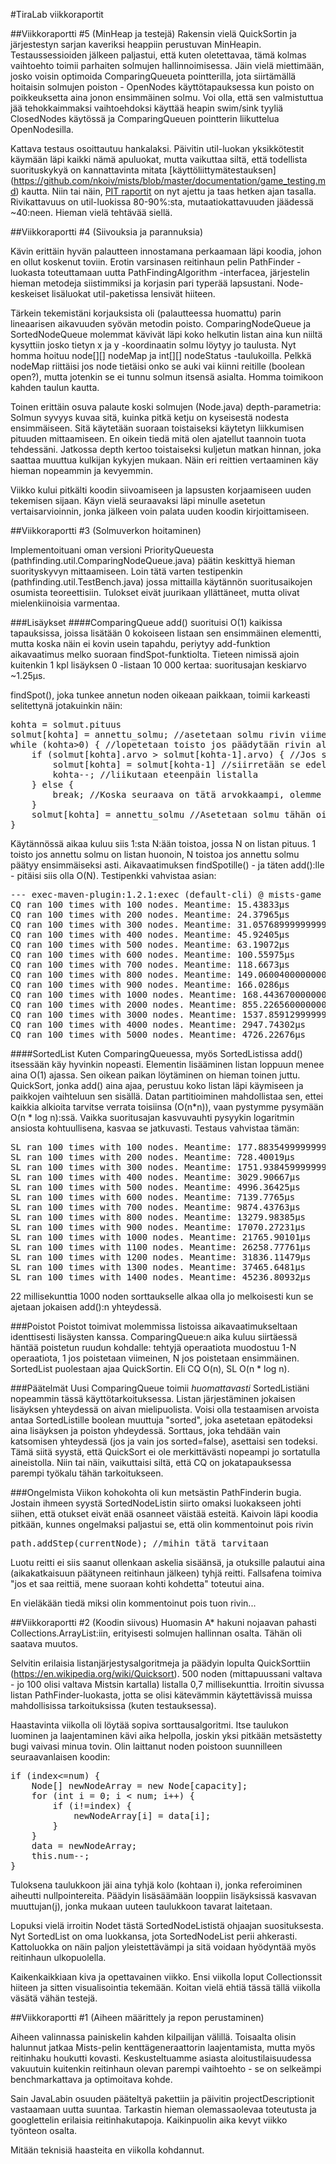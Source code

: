 #TiraLab viikkoraportit

##Viikkoraportti #5
(MinHeap ja testejä)
Rakensin vielä QuickSortin ja järjestestyn sarjan kaveriksi heappiin perustuvan MinHeapin. Testaussessioiden jälkeen paljastui, että kuten oletettavaa, tämä kolmas vaihtoehto toimii parhaiten solmujen hallinnoimisessa. Jäin vielä miettimään, josko voisin optimoida ComparingQueueta pointterilla, jota siirtämällä hoitaisin solmujen poiston - OpenNodes käyttötapauksessa kun poisto on poikkeuksetta aina jonon ensimmäinen solmu. Voi olla, että sen valmistuttua jää tehokkaimmaksi vaihtoehdoksi käyttää heapin swim/sink tyyliä ClosedNodes käytössä ja ComparingQueuen pointterin liikuttelua OpenNodesilla.

Kattava testaus osoittautuu hankalaksi. Päivitin util-luokan yksikkötestit käymään läpi kaikki nämä apuluokat, mutta vaikuttaa siltä, että todellista suorituskykyä on kannattavinta mitata [käyttöliittymätestauksen] (https://github.com/nkoiv/mists/blob/master/documentation/game_testing.md) kautta. Niin tai näin, [PIT raportit](https://github.com/nkoiv/mists/tree/master/documentation/pit-reports/) on nyt ajettu ja taas hetken ajan tasalla. Rivikattavuus on util-luokissa 80-90%:sta, mutaatiokattavuuden jäädessä ~40:neen. Hieman vielä tehtävää siellä.

##Viikkoraportti #4
(Siivouksia ja parannuksia)

Kävin erittäin hyvän palautteen innostamana perkaamaan läpi koodia, johon en ollut koskenut toviin. Erotin varsinasen reitinhaun pelin PathFinder -luokasta toteuttamaan uutta PathFindingAlgorithm -interfacea, järjestelin hieman metodeja siistimmiksi ja korjasin pari typerää lapsustani. Node-keskeiset lisäluokat util-paketissa lensivät hiiteen.

Tärkein tekemistäni korjauksista oli (palautteessa huomattu) parin lineaarisen aikavuuden syövän metodin poisto. ComparingNodeQueue ja SortedNodeQueue molemmat kävivät läpi koko helkutin listan aina kun niiltä kysyttiin josko tietyn x ja y -koordinaatin solmu löytyy jo taulusta. Nyt homma hoituu node[][] nodeMap ja int[][] nodeStatus -taulukoilla. Pelkkä nodeMap riittäisi jos node tietäisi onko se auki vai kiinni reitille (boolean open?), mutta jotenkin se ei tunnu solmun itsensä asialta. Homma toimikoon kahden taulun kautta. 

Toinen erittäin osuva palaute koski solmujen (Node.java) depth-parametria: Solmun syvyys kuvaa sitä, kuinka pitkä ketju on kyseisestä nodesta ensimmäiseen. Sitä käytetään suoraan toistaiseksi käytetyn liikkumisen pituuden mittaamiseen. En oikein tiedä mitä olen ajatellut taannoin tuota tehdessäni. Jatkossa depth kertoo toistaiseksi kuljetun matkan hinnan, joka saattaa muuttua kulkijan kykyjen mukaan. Näin eri reittien vertaaminen käy hieman nopeammin ja kevyemmin.

Viikko kului pitkälti koodin siivoamiseen ja lapsusten korjaamiseen uuden tekemisen sijaan. Käyn vielä seuraavaksi läpi minulle asetetun vertaisarvioinnin, jonka jälkeen voin palata uuden koodin kirjoittamiseen.

##Viikkoraportti #3
(Solmuverkon hoitaminen)

Implementoituani oman versioni PriorityQueuesta (pathfinding.util.ComparingNodeQueue.java) päätin keskittyä hieman suorityskyvyn mittaamiseen. Loin tätä varten testipenkin (pathfinding.util.TestBench.java) jossa mittailla käytännön suoritusaikojen osumista teoreettisiin. Tulokset eivät juurikaan yllättäneet, mutta olivat mielenkiinoisia varmentaa.

###Lisäykset
####ComparingQueue
add() suorituisi O(1) kaikissa tapauksissa, joissa lisätään 0 kokoiseen listaan sen ensimmäinen elementti, mutta koska näin ei kovin usein tapahdu, periytyy add-funktion aikavaatimus melko suoraan findSpot-funktiolta. Tieteen nimissä ajoin kuitenkin 1 kpl lisäyksen 0 -listaan 10 000 kertaa: suoritusajan keskiarvo ~1.25µs.

findSpot(), joka tunkee annetun noden oikeaan paikkaan, toimii karkeasti selitettynä jotakuinkin näin:
<pre>
kohta = solmut.pituus
solmut[kohta] = annettu_solmu; //asetetaan solmu rivin viimeiseksi
while (kohta>0) { //lopetetaan toisto jos päädytään rivin alkuun
	if (solmut[kohta].arvo > solmut[kohta-1].arvo) { //Jos solmu on arvokkaampi kuin edempänä oleva
		solmut[kohta] = solmut[kohta-1] //siirretään se edeltäjä yhdellä taaksepäin
		kohta--; //liikutaan eteenpäin listalla
	} else {
		break; //Koska seuraava on tätä arvokkaampi, olemme nyt oikeassa kolossa - poistutaan siis loopista
	}
	solmut[kohta] = annettu_solmu //Asetetaan solmu tähän oikeaan paikkaansa;
}
</pre>
Käytännössä aikaa kuluu siis 1:sta N:ään toistoa, jossa N on listan pituus. 1 toisto jos annettu solmu on listan huonoin, N toistoa jos annettu solmu päätyy ensimmäiseksi asti. Aikavaatimuksen findSpotille() - ja täten add():lle - pitäisi siis olla O(N). Testipenkki vahvistaa asian:
<pre>
--- exec-maven-plugin:1.2.1:exec (default-cli) @ mists-game ---
CQ ran 100 times with 100 nodes. Meantime: 15.43833µs
CQ ran 100 times with 200 nodes. Meantime: 24.37965µs
CQ ran 100 times with 300 nodes. Meantime: 31.057689999999997µs
CQ ran 100 times with 400 nodes. Meantime: 45.92405µs
CQ ran 100 times with 500 nodes. Meantime: 63.19072µs
CQ ran 100 times with 600 nodes. Meantime: 100.55975µs
CQ ran 100 times with 700 nodes. Meantime: 118.6673µs
CQ ran 100 times with 800 nodes. Meantime: 149.06004000000001µs
CQ ran 100 times with 900 nodes. Meantime: 166.0286µs
CQ ran 100 times with 1000 nodes. Meantime: 168.44367000000003µs
CQ ran 100 times with 2000 nodes. Meantime: 855.2265600000001µs
CQ ran 100 times with 3000 nodes. Meantime: 1537.8591299999998µs
CQ ran 100 times with 4000 nodes. Meantime: 2947.74302µs
CQ ran 100 times with 5000 nodes. Meantime: 4726.22676µs
</pre>

####SortedList
Kuten ComparingQueuessa, myös SortedListissa add() itsessään käy hyvinkin nopeasti. Elementin lisääminen listan loppuun menee aina O(1) ajassa. Sen oikean paikan löytäminen on hieman toinen juttu. QuickSort, jonka add() aina ajaa, perustuu koko listan läpi käymiseen ja paikkojen vaihteluun sen sisällä. Datan partitioiminen mahdollistaa sen, ettei kaikkia alkioita tarvitse verrata toisiinsa (O(n*n)), vaan pystymme pysymään O(n * log n):ssä. Vaikka suoritusajan kasvuvauhti pysyykin logaritmin ansiosta kohtuullisena, kasvaa se jatkuvasti. Testaus vahvistaa tämän:
<pre>
SL ran 100 times with 100 nodes. Meantime: 177.88354999999999µs
SL ran 100 times with 200 nodes. Meantime: 728.40019µs
SL ran 100 times with 300 nodes. Meantime: 1751.9384599999998µs
SL ran 100 times with 400 nodes. Meantime: 3029.90667µs
SL ran 100 times with 500 nodes. Meantime: 4996.36425µs
SL ran 100 times with 600 nodes. Meantime: 7139.7765µs
SL ran 100 times with 700 nodes. Meantime: 9874.43763µs
SL ran 100 times with 800 nodes. Meantime: 13279.98385µs
SL ran 100 times with 900 nodes. Meantime: 17070.27231µs
SL ran 100 times with 1000 nodes. Meantime: 21765.90101µs
SL ran 100 times with 1100 nodes. Meantime: 26258.77761µs
SL ran 100 times with 1200 nodes. Meantime: 31836.11479µs
SL ran 100 times with 1300 nodes. Meantime: 37465.6481µs
SL ran 100 times with 1400 nodes. Meantime: 45236.80932µs
</pre>

22 millisekunttia 1000 noden sorttaukselle alkaa olla jo melkoisesti kun se ajetaan jokaisen add():n yhteydessä.

###Poistot
Poistot toimivat molemmissa listoissa aikavaatimukseltaan identtisesti lisäysten kanssa. ComparingQueue:n aika kuluu siirtäessä häntää poistetun ruudun kohdalle: tehtyjä operaatiota muodostuu 1-N operaatiota, 1 jos poistetaan viimeinen, N jos poistetaan ensimmäinen. SortedList puolestaan ajaa QuickSortin. Eli CQ O(n), SL O(n * log n).

###Päätelmät
Uusi ComparingQueue toimii *huomattavasti* SortedListiäni nopeammin tässä käyttötarkoituksessa. Listan järjestäminen jokaisen lisäyksen yhteydessä on aivan mielipuolista. Voisi olla testaamisen arvoista antaa SortedListille boolean muuttuja "sorted", joka asetetaan epätodeksi aina lisäyksen ja poiston yhdeydessä. Sorttaus, joka tehdään vain katsomisen yhteydessä (jos ja vain jos sorted=false), asettaisi sen todeksi. Tämä siitä syystä, että QuickSort ei ole merkittävästi nopeampi jo sortatulla aineistolla.
Niin tai näin, vaikuttaisi siltä, että CQ on jokatapauksessa parempi työkalu tähän tarkoitukseen.

###Ongelmista
Viikon kohokohta oli kun metsästin PathFinderin bugia. Jostain ihmeen syystä SortedNodeListin siirto omaksi luokakseen johti siihen, että otukset eivät enää osanneet väistää esteitä. Kaivoin läpi koodia pitkään, kunnes ongelmaksi paljastui se, että olin kommentoinut pois rivin
<pre>
path.addStep(currentNode); //mihin tätä tarvitaan
</pre>
Luotu reitti ei siis saanut ollenkaan askelia sisäänsä, ja otuksille palautui aina (aikakatkaisuun päätyneen reitinhaun jälkeen) tyhjä reitti. Fallsafena toimiva "jos et saa reittiä, mene suoraan kohti kohdetta" toteutui aina.

En vieläkään tiedä miksi olin kommentoinut pois tuon rivin...

##Viikkoraportti #2
(Koodin siivous)
Huomasin A* hakuni nojaavan pahasti Collections.ArrayList:iin, erityisesti solmujen hallinnan osalta. Tähän oli saatava muutos.

Selvitin erilaisia listanjärjestysalgoritmeja ja päädyin lopulta QuickSorttiin (https://en.wikipedia.org/wiki/Quicksort). 500 noden (mittapuussani valtava - jo 100 olisi valtava Mistsin kartalla) listalla 0,7 millisekunttia.
Irroitin sivussa listan PathFinder-luokasta, jotta se olisi kätevämmin käytettävissä muissa mahdollisissa tarkoituksissa (kuten testauksessa).

Haastavinta viikolla oli löytää sopiva sorttausalgoritmi. Itse taulukon luominen ja laajentaminen kävi aika helpolla, joskin yksi pitkään metsästetty bugi vaivasi minua tovin. Olin laittanut noden poistoon suunnilleen seuraavanlaisen koodin:
<pre>
if (index<=num) {
	Node[] newNodeArray = new Node[capacity];
	for (int i = 0; i < num; i++) {
		if (i!=index) {
			newNodeArray[i] = data[i];
		}
	}
	data = newNodeArray;
	this.num--;
}
</pre>
Tuloksena taulukkoon jäi aina tyhjä kolo (kohtaan i), jonka referoiminen aiheutti nullpointereita. Päädyin lisäsäämään looppiin lisäyksissä kasvavan muuttujan(j), jonka mukaan uuteen taulukkoon tavarat laitetaan. 

Lopuksi vielä irroitin Nodet tästä SortedNodeLististä ohjaajan suosituksesta. Nyt SortedList on oma luokkansa, jota SortedNodeList perii ahkerasti. Kattoluokka on näin paljon yleistettävämpi ja sitä voidaan hyödyntää myös reitinhaun ulkopuolella.

Kaikenkaikkiaan kiva ja opettavainen viikko. Ensi viikolla loput Collectionssit hiiteen ja sitten visualisointia tekemään.
Koitan vielä ehtiä tässä tällä viikolla väsätä vähän testejä.

##Viikkoraportti #1
(Aiheen määrittely ja repon perustaminen)

Aiheen valinnassa painiskelin kahden kilpailijan välillä. Toisaalta olisin halunnut jatkaa Mists-pelin kenttägeneraattorin laajentamista, mutta myös reitinhaku houkutti kovasti. Keskusteltuamme asiasta aloitustilaisuudessa vakuutuin kuitenkin reitinhaun olevan parempi vaihtoehto - se on selkeämpi benchmarkattava ja optimoitava kohde.

Sain JavaLabin osuuden pääteltyä pakettiin ja päivitin projectDescriptionit vastaamaan uutta suuntaa. Tarkastin hieman olemassaolevaa toteutusta ja googlettelin erilaisia reitinhakutapoja. Kaikinpuolin aika kevyt viikko työnteon osalta.

Mitään teknisiä haasteita en viikolla kohdannut.
